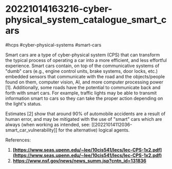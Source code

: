 # 20221014163216-cyber-physical_system_catalogue_smart_cars

#hcps #cyber-physical-systems #smart-cars

Smart cars are a type of cyber-physical system (CPS) that can transform the typical process of operating a car into a more efficient, and less effortful experience. Smart cars contain, on top of the communicative systems of "dumb" cars (e.g., engine control units, brake systems, door locks, etc.) embedded sensors that communicate with the road and the objects/people found on them, computer vision, AI, and more computer processing power [1]. Additionally, some roads have the potential to communicate back and forth with smart cars. For example, traffic lights may be able to transmit information smart to cars so they can take the proper action depending on the light's status.

Estimates [2] show that around 90% of automobile accidents are a result of human error, and may be mitigated with the use of  "smart" cars which are always (when working as intended, see: [[20221014112036-smart_car_vulnerability]] for the alternative) logical agents.

References:
1. **[https://www.seas.upenn.edu/~lee/10cis541/lecs/lec-CPS-1x2.pdf](https://www.seas.upenn.edu/~lee/10cis541/lecs/lec-CPS-1x2.pdf)**
2.  **https://www.nsf.gov/news/news_summ.jsp?cntn_id=131836**